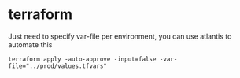 # terraform
Just need to specify var-file per environment, you can use atlantis to automate this

```terraform apply -auto-approve -input=false -var-file="../prod/values.tfvars"```